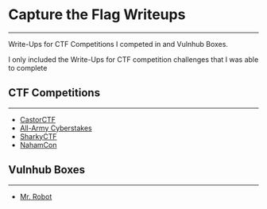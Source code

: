 # Capture the Flag Writeups

---

Write-Ups for CTF Competitions I competed in and Vulnhub Boxes. 

I only included the Write-Ups for CTF competition challenges that I was able to complete

## CTF Competitions

---

- [CastorCTF](https://ctftime.org/event/1063)
- [All-Army Cyberstakes](https://cyberstakes.acictf.com/news)
- [SharkyCTF](https://ctfd.sharkyctf.xyz/)
- [NahamCon](https://ctftime.org/event/1067)



## Vulnhub Boxes

---

- [Mr. Robot](https://www.vulnhub.com/entry/mr-robot-1,151/)

